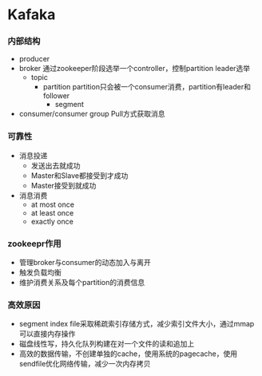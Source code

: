 # Kafaka

### 内部结构

* producer
* broker
    通过zookeeper阶段选举一个controller，控制partition leader选举
    * topic
        * partition
            partition只会被一个consumer消费，partition有leader和follower
            * segment
* consumer/consumer group
    Pull方式获取消息

### 可靠性
* 消息投递
    * 发送出去就成功
    * Master和Slave都接受到才成功
    * Master接受到就成功
* 消息消费
    * at most once
    * at least once
    * exactly once

### zookeepr作用
* 管理broker与consumer的动态加入与离开
* 触发负载均衡
* 维护消费关系及每个partition的消费信息


### 高效原因
* segment index file采取稀疏索引存储方式，减少索引文件大小，通过mmap可以直接内存操作
* 磁盘线性写，持久化队列构建在对一个文件的读和追加上
* 高效的数据传输，不创建单独的cache，使用系统的pagecache，使用sendfile优化网络传输，减少一次内存拷贝


    
    